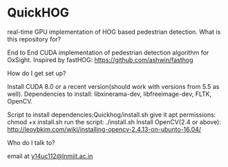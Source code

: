 # QuickHOG
real-time GPU implementation of HOG based pedestrian detection. 
What is this repository for?

End to End CUDA implementation of pedestrian detection algorithm for OxSight.
Inspired by fastHOG: https://github.com/ashwin/fasthog

How do I get set up?

Install CUDA 8.0 or a recent version(should work with versions from 5.5 as well).
Dependencies to install: libxinerama-dev, libfreeimage-dev, FLTK, OpenCV.

Script to install dependencies:Quickhog/install.sh
give it apt permissions: chmod +x install.sh
run the script: ./install.sh
Install OpenCV(2.4 or above): http://leoybkim.com/wiki/installing-opencv-2.4.13-on-ubunto-16.04/

Who do I talk to?

email at y14uc112@lnmiit.ac.in
